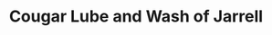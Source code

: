---
title: "Cougar Lube and Wash of Jarrell"
url: /jarrell/cougar-lube-and-wash-of-jarrell/
shop: Autowerkstatt
---